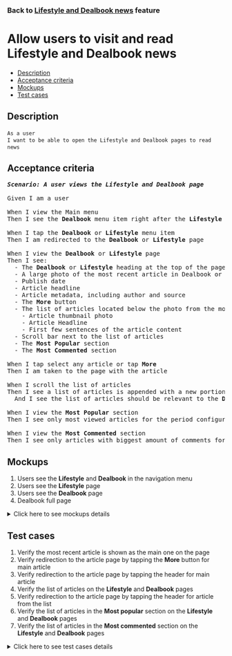 ### Back to [Lifestyle and Dealbook news](../../) feature

# Allow users to visit and read Lifestyle and Dealbook news

- [Description](#description)
- [Acceptance criteria](#acceptance-criteria)
- [Mockups](#mockups)
- [Test cases](#test-cases)

## Description

    As a user
    I want to be able to open the Lifestyle and Dealbook pages to read news

## Acceptance criteria

<pre>
<b><i>Scenario: A user views the Lifestyle and Dealbook page</i></b>

Given I am a user

When I view the Main menu
Then I see the <b>Dealbook</b> menu item right after the <b>Lifestyle</b> menu item

When I tap the <b>Dealbook</b> or <b>Lifestyle</b> menu item
Then I am redirected to the <b>Dealbook</b> or <b>Lifestyle</b> page

When I view the <b>Dealbook</b> or <b>Lifestyle</b> page
Then I see:
  - The <b>Dealbook</b> or <b>Lifestyle</b> heading at the top of the page
  - A large photo of the most recent article in Dealbook or Lifestyle
  - Publish date
  - Article headline
  - Article metadata, including author and source
  - The <b>More</b> button
  - The list of articles located below the photo from the most recent articles including:
    - Article thumbnail photo
    - Article Headline
    - First few sentences of the article content
  - Scroll bar next to the list of articles
  - The <b>Most Popular</b> section
  - The <b>Most Commented</b> section

When I tap select any article or tap <b>More</b>
Then I am taken to the page with the article

When I scroll the list of articles
Then I see a list of articles is appended with a new portion of articles
  And I see the list of articles should be relevant to the <b>Dealbook</b> or <b>Lifestyle</b> topics

When I view the <b>Most Popular</b> section
Then I see only most viewed articles for the period configured by admin from <b>Dealbook</b> or <b>Lifestyle</b>

When I view the <b>Most Commented</b> section
Then I see only articles with biggest amount of comments for the period configured by admin from <b>Dealbook</b> or <b>Lifestyle</b>
</pre>

## Mockups

1. Users see the <b>Lifestyle</b> and <b>Dealbook</b> in the navigation menu
2. Users see the <b>Lifestyle</b> page
3. Users see the <b>Dealbook</b> page
4. Dealbook full page

<details>
  <summary>Click here to see mockups details</summary>

**1. Users see the Lifestyle and Dealbook in the navigation menu:**

![Users see the Lifestyle and Dealbook in the navigation menu](/products/sports_hub_portal/mobile_application_features/lifestyle_dealbook_news/images/application_navigation_menu.png)

**2. Users see the Lifestyle page:**

![Users see the Lifestyle page](/products/sports_hub_portal/mobile_application_features/lifestyle_dealbook_news/images/application_lifestyle_page.png)

**3. Users see the Dealbook page:**

![Users see the Dealbook page](/products/sports_hub_portal/mobile_application_features/lifestyle_dealbook_news/images/application_dealbook_page.png)

**4. Dealbook full page:**

![Dealbook full page](/products/sports_hub_portal/mobile_application_features/lifestyle_dealbook_news/images/dealbook_news_list.png)

</details>

## Test cases

1. Verify the most recent article is shown as the main one on the page
2. Verify redirection to the article page by tapping the <b>More</b> button for main article
3. Verify redirection to the article page by tapping the header for main article
4. Verify the list of articles on the <b>Lifestyle</b> and <b>Dealbook</b> pages
5. Verify redirection to the article page by tapping the header for article from the list
6. Verify the list of articles in the <b>Most popular</b> section on the <b>Lifestyle</b> and <b>Dealbook</b> pages
7. Verify the list of articles in the <b>Most commented</b> section on the <b>Lifestyle</b> and <b>Dealbook</b> pages

<details>
  <summary>Click here to see test cases details</summary>

### **#1. Verify the most recent article is shown as the main one on the page**

|Preconditions|Steps|Expected result
--------------|-----|----------
|- The user is on the <b>Lifestyle</b> and <b>Dealbook</b> page|1) Examine the main article on the page|1) The main article is the most recent article from the <b>Lifestyle</b> and <b>Dealbook</b> page. It is shown as large photo with:</br>- Publish date</br>- Article headline</br>- Article metadata, including author and source</br>- The <b>More</b> button|

### **#2. Verify redirection to the article page by tapping the More button for main article**

|Preconditions|Steps|Expected result
--------------|-----|----------
|- The user is on the <b>Lifestyle</b> and <b>Dealbook</b> page|1) Tap the <b>More</b> button for the main article|1) The user is redirected to the appropriate article page|

### **#3. Verify redirection to the article page by tapping the header for main article**

|Preconditions|Steps|Expected result
--------------|-----|----------
|- The user is on the <b>Lifestyle</b> and <b>Dealbook</b> page|1) Tap the header for the main article|1) The user is redirected to the appropriate article page|

### **#4. Verify the list of articles on the Lifestyle and Dealbook pages**

|Preconditions|Steps|Expected result
--------------|-----|----------
|- The user is on the <b>Lifestyle</b> and <b>Dealbook</b> page|1) Examine the list of articles|1) The list of articles is formed according to the <b>Lifestyle</b> and <b>Dealbook</b>|

### **#5. Verify redirection to the article page by tapping the header for article from the list**

|Preconditions|Steps|Expected result
--------------|-----|----------
|- The user is on the <b>Lifestyle</b> and <b>Dealbook</b> page|1) Tap the header for any article from the list|1) The user is redirected to the appropriate article page|

### **#6. Verify the list of articles in the Most popular section on the Lifestyle and Dealbook pages**

|Preconditions|Steps|Expected result
--------------|-----|----------
|- The user is on the <b>Lifestyle</b> and <b>Dealbook</b> page|1) Examine the list of articles in the <b>Most popular</b> section|1) The list of most viewed articles is formed according to the <b>Lifestyle</b> and <b>Dealbook</b> and for the period configured by admin in the <b>Most popular</b> section|

### **#7. Verify the list of articles in the Most commented section on the Lifestyle and Dealbook pages**

|Preconditions|Steps|Expected result
--------------|-----|----------
|- The user is on the <b>Lifestyle</b> and <b>Dealbook</b> page|1) Examine the list of articles in the <b>Most commented</b> section|1) The list of most commented articles is formed according to the <b>Lifestyle</b> and <b>Dealbook</b> and for the period configured by admin in the <b>Most commented</b> section|
</details>
